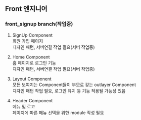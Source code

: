 ## Front 엔지니어

### front_signup branch(작업중)

1. SignUp Component<br />
회원 가입 페이지<br />
디자인 패턴, 서버연결 작업 필요(서버 작업중)<br />

2. Home Component<br />
홈 페이지로 로그인 기능<br />
디자인 패턴, 서버연결 작업 필요(서버 작업중)<br />

3. Layout Component<br />
모든 보여지는 Component들이 부모로 갖는 outlayer Component<br />
디자인 패턴 작업 필요, 로그인 유지 등 기능 적용될 가능성 있음<br />

4. Header Component<br />
메뉴 및 로고<br />
페이지에 따른 메뉴 선택을 위한 module 작성 필요 <br />